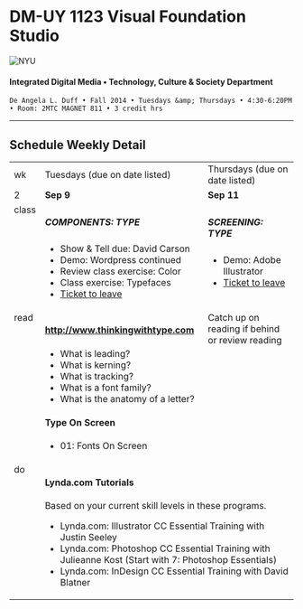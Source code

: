 # DM-UY 1123 Visual Foundation Studio

![NYU](http://ws2.polishedsolid.com/de/nyu_soe_logo.png)
#### Integrated Digital Media • Technology, Culture &amp; Society Department

    De Angela L. Duff • Fall 2014 • Tuesdays &amp; Thursdays • 4:30-6:20PM • Room: 2MTC MAGNET 811 • 3 credit hrs

---

## Schedule Weekly Detail

<table>
<tr>
<td>wk</td>
<td>Tuesdays (due on date listed)</td>
<td>Thursdays (due on date listed)</td>
</tr>
<!-- dates -->
<tr>
  <td valign="top">2</td>
  <td valign="top"><strong>Sep 9</strong></td>
  <td valign="top"><strong>Sep 11</strong></td>
</tr>
<!-- class -->
<tr>
  <td valign="top">class</td>
  <td valign="top">
  <h5>COMPONENTS: TYPE</h5>
  <ul>
  <li>Show &amp; Tell due: David Carson</li>
  <li>Demo: Wordpress continued</li>
  <li>Review class exercise: Color</li>
  <li>Class exercise: Typefaces</li>
  <li><a href="projects/dm1123_vfs_tickets_to_leave.md">Ticket to leave</a></li>
  </ul>

  </td>
  <td valign="top"><h5>SCREENING: TYPE</h5>
    <ul>
    <li>Demo: Adobe Illustrator</li>
    <li><a href="projects/dm1123_vfs_tickets_to_leave.md">Ticket to leave</a></li>
    </ul>
  </td>
</tr>

<!-- homework -->
<tr>
  <td valign="top">read</td>
  <td>
  <h4><a href="http://www.thinkingwithtype.com" target="_blank">http://www.thinkingwithtype.com</a></h4>
    <ul> 
    <li>What is leading?
    <li>What is kerning?
    <li>What is tracking?
    <li>What is a font family?
    <li>What is the anatomy of a letter? 
    </ul>
  <h4>Type On Screen</h4>
    <ul>
    <li>01: Fonts On Screen
    </li>
  </td>
  
  <td valign="top">Catch up on reading if behind or review reading</td>
</tr>

<!-- do -->
<tr>
  <td valign="top">do</td>
  <td valign="top" colspan="2">
  <h4>Lynda.com Tutorials</h4>
  Based on your current skill levels in these programs.
  <ul>
  <li>Lynda.com: Illustrator CC Essential Training with Justin Seeley
  <li>Lynda.com: Photoshop CC Essential Training with Julieanne Kost (Start with 7: Photoshop Essentials)
  <li>Lynda.com: InDesign CC Essential Training with David Blatner
  </ul></td>
</tr>
</table>









